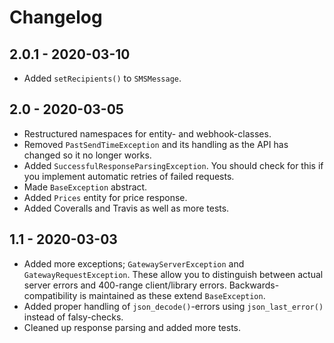 # Changelog

## 2.0.1 - 2020-03-10
* Added `setRecipients()` to `SMSMessage`.

## 2.0 - 2020-03-05
* Restructured namespaces for entity- and webhook-classes.
* Removed `PastSendTimeException` and its handling as the API has changed so it no longer works.
* Added `SuccessfulResponseParsingException`. You should check for this if you implement automatic retries of failed requests.
* Made `BaseException` abstract.
* Added `Prices` entity for price response.
* Added Coveralls and Travis as well as more tests.

## 1.1 - 2020-03-03
* Added more exceptions; `GatewayServerException` and `GatewayRequestException`. These allow you to distinguish between actual server errors and 400-range client/library errors. Backwards-compatibility is maintained as these extend `BaseException`.
* Added proper handling of `json_decode()`-errors using `json_last_error()` instead of falsy-checks.
* Cleaned up response parsing and added more tests.